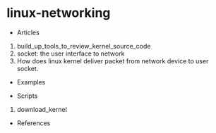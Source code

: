 # **linux-networking**
* Articles
 1. build_up_tools_to_review_kernel_source_code
 2. socket: the user interface to network
 3. How does linux kernel deliver packet from network device to user socket. 

* Examples

* Scripts
 1. download_kernel

* References
